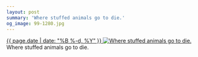 ```yaml
---
layout: post
summary: 'Where stuffed animals go to die.'
og_image: 99-1280.jpg
---
```


<p>
 <time>
  <a href="/99">
   {{ page.date | date: "%B %-d, %Y" }}
  </a>
 </time>
 <a href="/99">
  <img alt="Where stuffed animals go to die." data-taken="10/18/2013" sizes="(min-width: 700px) 50vw, calc(100vw - 2rem)" src="{{ site.assets_url }}/99-640.jpg" srcset="{{ site.assets_url }}/99-1280.jpg 1280w, {{ site.assets_url }}/99-960.jpg 960w, {{ site.assets_url }}/99-640.jpg 640w, {{ site.assets_url }}/99-320.jpg 320w"/>
 </a>
 <span>
  Where stuffed animals go to die.
 </span>
</p>
